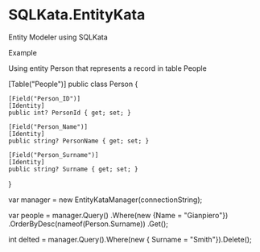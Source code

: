 # SQLKata.EntityKata
Entity Modeler using SQLKata

Example

Using entity Person that represents a record in table People

[Table("People")]
public class Person
{
    
    [Field("Person_ID")]
    [Identity]
    public int? PersonId { get; set; }
    
    [Field("Person_Name")]
    [Identity]
    public string? PersonName { get; set; }
    
    [Field("Person_Surname")]
    [Identity]
    public string? Surname { get; set; }
        
}

var manager = new EntityKataManager(connectionString);

var people = manager.Query<Person>()
     .Where(new {Name = "Gianpiero"})
     .OrderByDesc(nameof(Person.Surname))
     .Get();
     
int delted = manager.Query<Person>().Where(new { Surname = "Smith"}).Delete();
